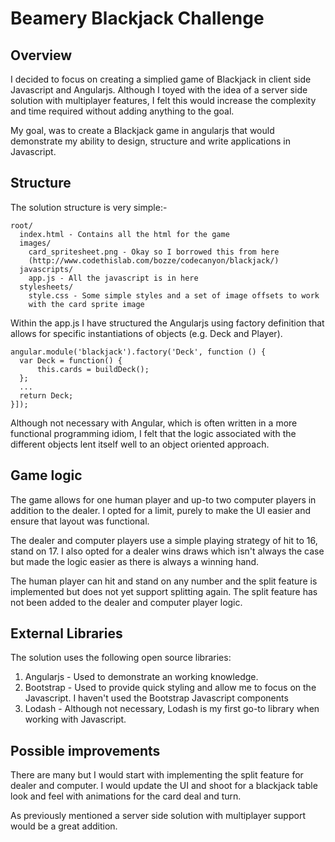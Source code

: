 # Beamery Blackjack Challenge

## Overview

I decided to focus on creating a simplied game of Blackjack in client side
Javascript and Angularjs. Although I toyed with the idea of a server side
solution with multiplayer features, I felt this would increase the complexity
and time required without adding anything to the goal.

My goal, was to create a Blackjack game in angularjs that would demonstrate
my ability to design, structure and write applications in Javascript.

## Structure

The solution structure is very simple:-

    root/
      index.html - Contains all the html for the game
      images/
        card_spritesheet.png - Okay so I borrowed this from here
        (http://www.codethislab.com/bozze/codecanyon/blackjack/)
      javascripts/
        app.js - All the javascript is in here
      stylesheets/
        style.css - Some simple styles and a set of image offsets to work
        with the card sprite image

Within the app.js I have structured the Angularjs using factory definition
that allows for specific instantiations of objects (e.g. Deck and Player).

    angular.module('blackjack').factory('Deck', function () {
      var Deck = function() {
          this.cards = buildDeck();
      };
      ...
      return Deck;
    }]);

Although not necessary with Angular, which is often written in a more functional programming idiom, I felt that the logic associated with the different objects lent itself well to an object oriented approach.

## Game logic

The game allows for one human player and up-to two computer players in addition to the dealer. I opted for a limit, purely to make the UI easier and ensure that layout was functional.

The dealer and computer players use a simple playing strategy of hit to 16, stand on 17. I also opted for a dealer wins draws which isn't always the case but made the logic easier as there is always a winning hand.

The human player can hit and stand on any number and the split feature is implemented but does not yet support splitting again. The split feature has not been added to the dealer and computer player logic.

## External Libraries

The solution uses the following open source libraries:

1. Angularjs - Used to demonstrate an working knowledge.
2. Bootstrap - Used to provide quick styling and allow me to focus on the Javascript. I haven't used the Bootstrap Javascript components
3. Lodash - Although not necessary, Lodash is my first go-to library when working with Javascript.

## Possible improvements

There are many but I would start with implementing the split feature for dealer and computer. I would update the UI and shoot for a blackjack table look and feel with animations for the card deal and turn.

As previously mentioned a server side solution with multiplayer support would be a great addition.
